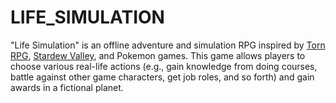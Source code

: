 # LIFE_SIMULATION

"Life Simulation" is an offline adventure and simulation RPG inspired by 
[Torn RPG](https://www.torn.com/), [Stardew Valley](https://www.stardewvalley.net/), 
and Pokemon games. This game allows players to choose various real-life actions 
(e.g., gain knowledge from doing courses, battle against other game characters, 
get job roles, and so forth) and gain awards in a fictional planet.